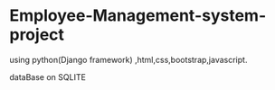 # Employee-Management-system-project
  using python(Django framework) ,html,css,bootstrap,javascript.

  dataBase on SQLITE
